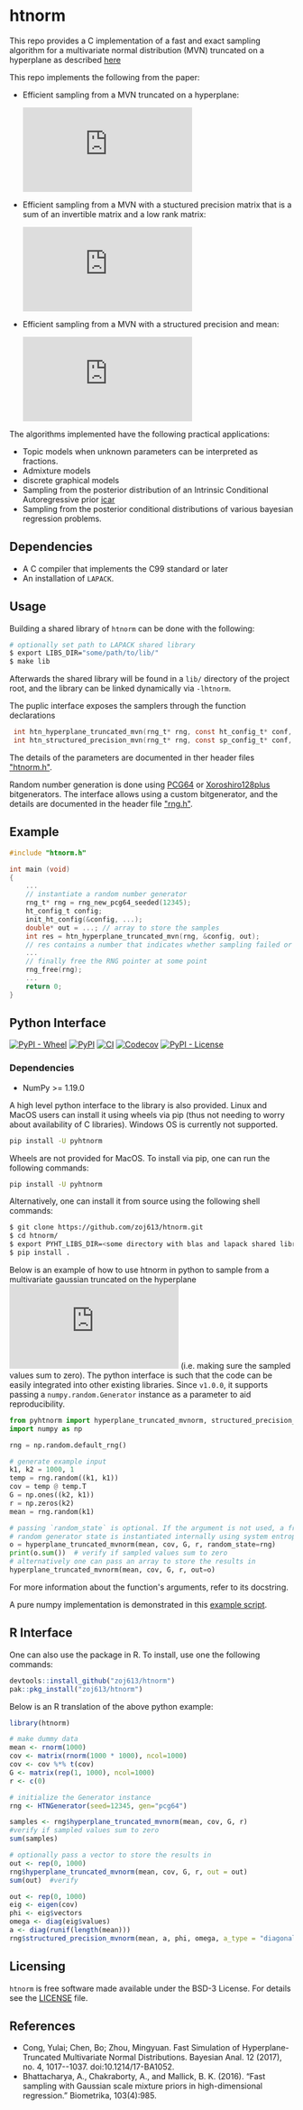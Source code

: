# htnorm

This repo provides a C implementation of a fast and exact sampling algorithm for a 
multivariate normal distribution (MVN) truncated on a hyperplane as described [here][1]

This repo implements the following from the paper:

- Efficient sampling from a MVN truncated on a hyperplane: 

    ![hptrunc](https://latex.codecogs.com/svg.latex?%5Cmathbf%7Bx%7D%20%5Csim%20%5Cmathcal%7BN%7D_%7B%5Cmathcal%7BS%7D%7D%28%5Cmathbf%7B%5Cmu%7D%2C%20%5Cmathbf%7B%5CSigma%7D%29%3B%20%5Chspace%7B2mm%7D%20%5Cmathcal%7BS%7D%20%3D%20%5C%7B%5Cmathbf%7Bx%7D%20%3A%20%5Cmathbf%7BG%7D%5Cmathbf%7Bx%7D%20%3D%20%5Cmathbf%7Br%7D%5C%7D%2C%20%5Cmathbf%7BG%7D%20%5Cin%20%5Cmathcal%7BR%7D%5E%7Bk_2%20%5Ctimes%20k%7D%2C%20rank%28%5Cmathbf%7BG%7D%29%20%3D%20k_2%20%3C%20k)

- Efficient sampling from a MVN with a stuctured precision matrix that is a sum of an invertible matrix and a low rank matrix: 

    ![struc](https://latex.codecogs.com/svg.latex?%5Cmathbf%7Bx%7D%20%5Csim%20%5Cmathcal%7BN%7D%5C%5B%5Cmathbf%7B%5Cmu%7D%2C%20%28%5Cmathbf%7BA%7D%20&plus;%20%5Cmathbf%7B%5CPhi%7D%5ET%5Cmathbf%7B%5COmega%7D%5Cmathbf%7B%5CPhi%7D%29%5E%7B-1%7D%5C%5D%3B%20%5Chspace%7B2mm%7D%20%5Cmathbf%7B%5CPhi%7D%20%5Cin%20%5Cmathcal%7BR%7D%5E%7Bn%20%5Ctimes%20p%7D%2C%20%5Cmathbf%7B%5COmega%7D%20%5Cin%20%5Cmathcal%7BR%7D%5E%7Bn%20%5Ctimes%20n%7D%2C%20%5Cmathbf%7BA%7D%20%5Cin%20%5Cmathcal%7BR%7D%5E%7Bp%20%5Ctimes%20p%7D)

- Efficient sampling from a MVN with a structured precision and mean:

    ![strucmean](https://latex.codecogs.com/svg.latex?%5Cmathbf%7Bx%7D%20%5Csim%20%5Cmathcal%7BN%7D%5CBig%5C%5B%28%5Cmathbf%7BA%7D%20&plus;%20%5Cmathbf%7B%5CPhi%7D%5ET%5Cmathbf%7B%5COmega%7D%5Cmathbf%7B%5CPhi%7D%29%5E%7B-1%7D%5Cmathbf%7B%5CPhi%7D%5ET%5Cmathbf%7B%5COmega%7D%5Cmathbf%7Bt%7D%2C%20%28%5Cmathbf%7BA%7D%20&plus;%20%5Cmathbf%7B%5CPhi%7D%5ET%5Cmathbf%7B%5COmega%7D%5Cmathbf%7B%5CPhi%7D%29%5E%7B-1%7D%5CBig%5C%5D%3B%20%5Chspace%7B2mm%7D%20%5Cmathbf%7B%5COmega%7D%20%5Cin%20%5Cmathcal%7BR%7D%5E%7Bn%20%5Ctimes%20n%7D%2C%20%5Cmathbf%7BA%7D%20%5Cin%20%5Cmathcal%7BR%7D%5E%7Bp%20%5Ctimes%20p%7D)

The algorithms implemented have the following practical applications:
- Topic models when unknown parameters can be interpreted as fractions.
- Admixture models
- discrete graphical models
- Sampling from the posterior distribution of an Intrinsic Conditional Autoregressive prior [icar][8]
- Sampling from the posterior conditional distributions of various bayesian regression problems.


## Dependencies

- A C compiler that implements the C99 standard or later
- An installation of `LAPACK`.

## Usage

Building a shared library of `htnorm` can be done with the following:
```bash
# optionally set path to LAPACK shared library
$ export LIBS_DIR="some/path/to/lib/"
$ make lib
```
Afterwards the shared library will be found in a `lib/` directory of the project root,
and the library can be linked dynamically via `-lhtnorm`.

The puplic interface exposes the samplers through the function declarations
```C
 int htn_hyperplane_truncated_mvn(rng_t* rng, const ht_config_t* conf, double* out);
 int htn_structured_precision_mvn(rng_t* rng, const sp_config_t* conf, double* out);
```

The details of the parameters are documented in ther header files ["htnorm.h"][4].

Random number generation is done using [PCG64][2] or [Xoroshiro128plus][3] bitgenerators. 
The interface allows using a custom bitgenerator, and the details are documented in the header file 
["rng.h"][5].

## Example
```C
#include "htnorm.h"

int main (void)
{
    ...
    // instantiate a random number generator
    rng_t* rng = rng_new_pcg64_seeded(12345);
    ht_config_t config;
    init_ht_config(&config, ...);
    double* out = ...; // array to store the samples
    int res = htn_hyperplane_truncated_mvn(rng, &config, out);
    // res contains a number that indicates whether sampling failed or not.
    ...
    // finally free the RNG pointer at some point
    rng_free(rng);
    ...
    return 0;
}
```

## Python Interface
[![PyPI - Wheel][10]](https://pypi.org/project/pyhtnorm/#files)
[![PyPI][11]](https://pypi.org/project/pyhtnorm/)
[![CI][12]](https://github.com/zoj613/htnorm/actions/workflows/build-and-test.yml)
[![Codecov][13]](https://codecov.io/gh/zoj613/htnorm/)
[![PyPI - License][14]](https://github.com/zoj613/htnorm/blob/main/LICENSE)


### Dependencies
- NumPy >= 1.19.0

A high level python interface to the library is also provided. Linux and MacOS users can 
install it using wheels via pip (thus not needing to worry about availability of C libraries).
Windows OS is currently not supported.
```bash
pip install -U pyhtnorm
```
Wheels are not provided for MacOS. To install via pip, one can run the following commands:
```bash
pip install -U pyhtnorm
```
Alternatively, one can install it from source using the following shell commands:

```bash
$ git clone https://github.com/zoj613/htnorm.git
$ cd htnorm/
$ export PYHT_LIBS_DIR=<some directory with blas and lapack shared library files> # this is optional
$ pip install .
```

Below is an example of how to use htnorm in python to sample from a multivariate
gaussian truncated on the hyperplane ![sumzero](https://latex.codecogs.com/svg.latex?%5Cmathbf%7B1%7D%5ET%5Cmathbf%7Bx%7D%20%3D%200) (i.e. making sure the sampled values sum to zero). The python
interface is such that the code can be easily integrated into other existing libraries.
Since `v1.0.0`, it supports passing a `numpy.random.Generator` instance as a parameter to aid reproducibility.

```python
from pyhtnorm import hyperplane_truncated_mvnorm, structured_precision_mvnorm
import numpy as np

rng = np.random.default_rng()

# generate example input
k1, k2 = 1000, 1
temp = rng.random((k1, k1))
cov = temp @ temp.T
G = np.ones((k2, k1))
r = np.zeros(k2)
mean = rng.random(k1)

# passing `random_state` is optional. If the argument is not used, a fresh
# random generator state is instantiated internally using system entropy.
o = hyperplane_truncated_mvnorm(mean, cov, G, r, random_state=rng)
print(o.sum())  # verify if sampled values sum to zero
# alternatively one can pass an array to store the results in
hyperplane_truncated_mvnorm(mean, cov, G, r, out=o)
```

For more information about the function's arguments, refer to its docstring.

A pure numpy implementation is demonstrated in this [example script][9].


## R Interface

One can also use the package in R. To install, use one the following commands:
```R
devtools::install_github("zoj613/htnorm")
pak::pkg_install("zoj613/htnorm")
```

Below is an R translation of the above python example:

```R
library(htnorm)

# make dummy data
mean <- rnorm(1000)
cov <- matrix(rnorm(1000 * 1000), ncol=1000)
cov <- cov %*% t(cov)
G <- matrix(rep(1, 1000), ncol=1000)
r <- c(0)

# initialize the Generator instance
rng <- HTNGenerator(seed=12345, gen="pcg64")

samples <- rng$hyperplane_truncated_mvnorm(mean, cov, G, r)
#verify if sampled values sum to zero
sum(samples)

# optionally pass a vector to store the results in
out <- rep(0, 1000)
rng$hyperplane_truncated_mvnorm(mean, cov, G, r, out = out)
sum(out)  #verify

out <- rep(0, 1000)
eig <- eigen(cov)
phi <- eig$vectors
omega <- diag(eig$values)
a <- diag(runif(length(mean)))
rng$structured_precision_mvnorm(mean, a, phi, omega, a_type = "diagonal", out = out)
```

## Licensing

`htnorm` is free software made available under the BSD-3 License. For details
see the [LICENSE][6] file.


## References
- Cong, Yulai; Chen, Bo; Zhou, Mingyuan. Fast Simulation of Hyperplane-Truncated 
   Multivariate Normal Distributions. Bayesian Anal. 12 (2017), no. 4, 1017--1037. 
   doi:10.1214/17-BA1052.
- Bhattacharya, A., Chakraborty, A., and Mallick, B. K. (2016). 
  “Fast sampling with Gaussian scale mixture priors in high-dimensional regression.” 
  Biometrika, 103(4):985. 


[1]: https://projecteuclid.org/euclid.ba/1488337478
[2]: https://www.pcg-random.org/
[3]: https://en.wikipedia.org/wiki/Xoroshiro128%2B
[4]: ./include/htnorm.h 
[5]: ./include/htnorm_rng.h
[6]: ./LICENSE
[7]: https://python-poetry.org/docs/pyproject/
[8]: https://www.sciencedirect.com/science/article/abs/pii/S2211675317301574 
[9]: ./examples/numpy_implementation.py
[10]: https://img.shields.io/pypi/wheel/pyhtnorm?style=flat-square
[11]: https://img.shields.io/pypi/v/pyhtnorm?style=flat-square
[12]: https://img.shields.io/github/workflow/status/zoj613/htnorm/CI/main?style=flat-square
[13]: https://img.shields.io/codecov/c/github/zoj613/htnorm?style=flat-square
[14]: https://img.shields.io/pypi/l/pyhtnorm?style=flat-square
